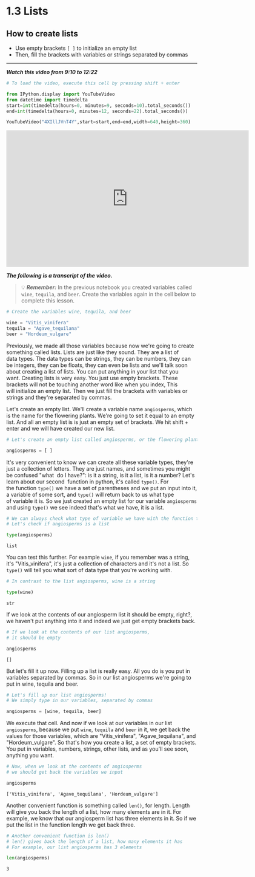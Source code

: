 # 1.3 Lists

## How to create lists

- Use empty brackets `[ ]` to initialize an empty list
- Then, fill the brackets with variables or strings separated by commas
____

***Watch this video from 9:10 to 12:22***


```python
# To load the video, execute this cell by pressing shift + enter

from IPython.display import YouTubeVideo
from datetime import timedelta
start=int(timedelta(hours=0, minutes=9, seconds=10).total_seconds())
end=int(timedelta(hours=0, minutes=12, seconds=22).total_seconds())

YouTubeVideo("4XIllJVnT4Y",start=start,end=end,width=640,height=360)
```





<iframe
    width="640"
    height="360"
    src="https://www.youtube.com/embed/4XIllJVnT4Y?start=550&end=742"
    frameborder="0"
    allowfullscreen
></iframe>




***The following is a transcript of the video.***

> 💡 ***Remember:*** In the previous notebook you created variables called `wine`, `tequila`, and `beer`. Create the variables again in the cell below to complete this lesson.


```python
# Create the variables wine, tequila, and beer

wine = "Vitis_vinifera"
tequila = "Agave_tequilana"
beer = "Hordeum_vulgare"
```

Previously, we made all those variables because now we're going to create something called lists. Lists are just like they sound. They are a list of data types. The data types can be strings, they can be numbers, they can be integers, they can be floats, they can even be lists and we'll talk soon about creating a list of lists. You can put anything in your list that you want. Creating lists is very easy. You just use empty brackets. These brackets will not be touching another word like when you index, This will initialize an empty list. Then we just fill the brackets with variables or strings and they're separated by commas.

Let's create an empty list. We'll create a variable name `angiosperms`, which is the name for the flowering plants. We're going to set it equal to an empty list. And all an empty list is is just an empty set of brackets. We hit shift + enter and we will have created our new list.


```python
# Let's create an empty list called angiosperms, or the flowering plants

angiosperms = [ ]
```

It's very convenient to know we can create all these variable types, they're just a collection of letters. They are just names, and sometimes you might be confused "what 
do I have?": is it a string, is it a list, is it a number? Let's learn about our second 
function in python, it's called `type()`. For the function `type()` we have a set of parentheses and we put an input into it, a variable of some sort, and `type()` will return back to us what type of variable it is. So we just created an empty list for our variable `angiosperms` and using `type()` we see indeed that's what we have, it is a list.  


```python
# We can always check what type of variable we have with the function type()
# Let's check if angiosperms is a list

type(angiosperms)
```




    list



You can test this further. For example `wine`, if you remember was a string, it's "Vitis_vinifera", it's just a collection of characters and it's not a list. So `type()` will tell you what sort of data type that you're working with.  


```python
# In contrast to the list angiosperms, wine is a string

type(wine)
```




    str



If we look at the contents of our angiosperm list it should be empty, right?, we haven't put anything into it and indeed we just get empty brackets back.


```python
# If we look at the contents of our list angiosperms,
# it should be empty

angiosperms
```




    []



But let's fill it up now. Filling up a list is really easy. All you do is you put in variables separated by commas. So in our list angiosperms we're going to put in wine, tequila and beer.  


```python
# Let's fill up our list angiosperms!
# We simply type in our variables, separated by commas

angiosperms = [wine, tequila, beer]
```

We execute that cell. And now if we look at our variables in our list `angiosperms`, because we put `wine`, `tequila` and `beer` in it, we get back the values for those variables, which are "Vitis_vinifera", "Agave_tequilana", and "Hordeum_vulgare". So that's how you create a list, a set of empty brackets. You put in variables, numbers, strings, other lists, and as you'll see soon, anything you want. 


```python
# Now, when we look at the contents of angiosperms
# we should get back the variables we input

angiosperms
```




    ['Vitis_vinifera', 'Agave_tequilana', 'Hordeum_vulgare']



Another convenient function is something called `len()`, for length. Length will give you back the length of a list, how many elements are in it. For example, we know that our angiosperm list has three elements in it. So if we put the list in the function length we get back three.


```python
# Another convenient function is len()
# len() gives back the length of a list, how many elements it has
# For example, our list angiosperms has 3 elements

len(angiosperms)
```




    3


